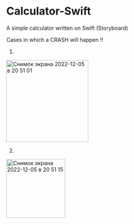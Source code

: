 # Calculator-Swift
A simple calculator written on Swift (Storyboard)

Cases in which a CRASH will happen ‼️

1. 

<img width="216" alt="Снимок экрана 2022-12-05 в 20 51 01" src="https://user-images.githubusercontent.com/114521805/205730833-4d807448-5798-4d8d-90e4-6aa7a8c3de2d.png">

2. 

<img width="155" alt="Снимок экрана 2022-12-05 в 20 51 15" src="https://user-images.githubusercontent.com/114521805/205730900-83f2bd2b-57af-4023-aec3-09cb86b56add.png">
